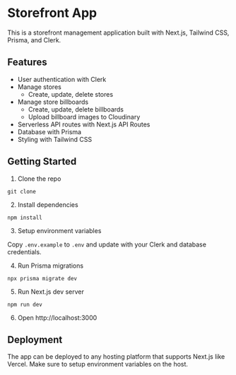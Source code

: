 # Storefront App

This is a storefront management application built with Next.js, Tailwind CSS, Prisma, and Clerk.

## Features

- User authentication with Clerk
- Manage stores
  - Create, update, delete stores
- Manage store billboards
  - Create, update, delete billboards
  - Upload billboard images to Cloudinary
- Serverless API routes with Next.js API Routes
- Database with Prisma
- Styling with Tailwind CSS

## Getting Started

1. Clone the repo

```
git clone
```

2. Install dependencies

```
npm install
```

3. Setup environment variables

Copy `.env.example` to `.env` and update with your Clerk and database credentials.

4. Run Prisma migrations

```
npx prisma migrate dev
```

5. Run Next.js dev server

```
npm run dev
```

6. Open http://localhost:3000

## Deployment

The app can be deployed to any hosting platform that supports Next.js like Vercel. Make sure to setup environment variables on the host.
